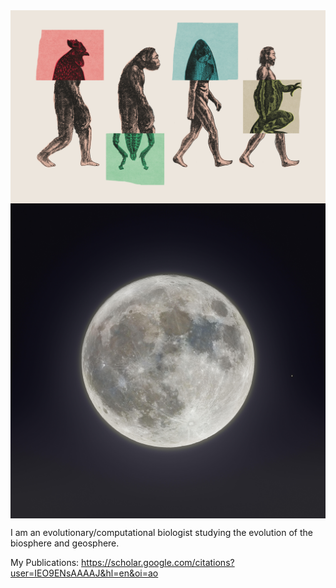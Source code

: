 <img align="center" src="evolution.png">
<img align="center" src="Moon_doug.JPG">

I am an evolutionary/computational biologist studying the evolution of the biosphere and geosphere. 

My Publications: https://scholar.google.com/citations?user=IEO9ENsAAAAJ&hl=en&oi=ao

